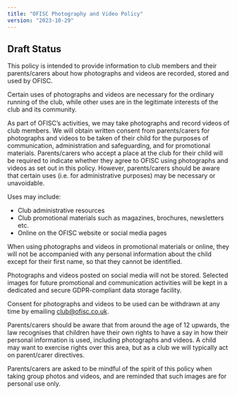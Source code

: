 ```yaml
---
title: "OFISC Photography and Video Policy"
version: "2023-10-29"
---
```


## Draft Status
 
This policy is intended to provide information to club members and their parents/carers about how photographs and videos are recorded, stored and used by OFISC.
 
Certain uses of photographs and videos are necessary for the ordinary running of the club, while other uses are in the legitimate interests of the club and its community.
 
As part of OFISC’s activities, we may take photographs and record videos of club members. We will obtain written consent from parents/carers for photographs and videos to be taken of their child for the purposes of communication, administration and safeguarding, and for promotional materials. Parents/carers who accept a place at the club for their child will be required to indicate whether they agree to OFISC using photographs and videos as set out in this policy. However, parents/carers should be aware that certain uses (i.e. for administrative purposes) may be necessary or unavoidable.
 
Uses may include:

* Club administrative resources
* Club promotional materials such as magazines, brochures, newsletters etc.
* Online on the OFISC website or social media pages
 
When using photographs and videos in promotional materials or online, they will not be accompanied with any personal information about the child except for their first name, so that they cannot be identified. 
 
Photographs and videos posted on social media will not be stored. Selected images for future promotional and communication activities will be kept in a dedicated and secure GDPR-compliant data storage facility.
 
Consent for photographs and videos to be used can be withdrawn at any time by emailing club@ofisc.co.uk.
 
Parents/carers should be aware that from around the age of 12 upwards, the law recognises that children have their own rights to have a say in how their personal information is used, including photographs and videos. A child may want to exercise rights over this area, but as a club we will typically act on parent/carer directives.
 
Parents/carers are asked to be mindful of the spirit of this policy when taking group photos and videos, and are reminded that such images are for personal use only.